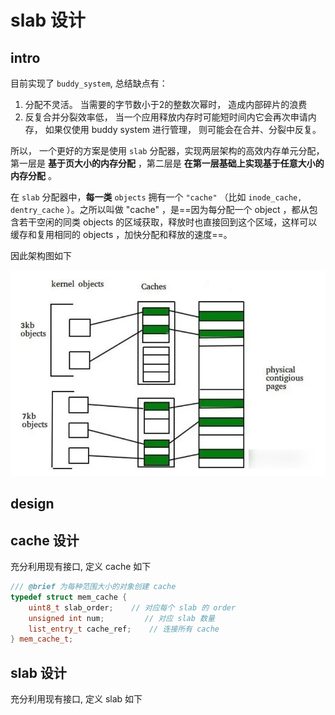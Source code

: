 # slab 设计

## intro

目前实现了 `buddy_system`, 总结缺点有：

1. 分配不灵活。 当需要的字节数小于2的整数次幂时， 造成内部碎片的浪费
2. 反复合并分裂效率低， 当一个应用释放内存时可能短时间内它会再次申请内存， 如果仅使用 buddy system 进行管理， 则可能会在合并、分裂中反复。

所以， 一个更好的方案是使用 `slab` 分配器，实现两层架构的高效内存单元分配， 第一层是 **基于页大小的内存分配** ，第二层是 **在第一层基础上实现基于任意大小的内存分配**  。

在 `slab` 分配器中，**每一类** `objects` 拥有一个 `"cache"` （比如 `inode_cache, dentry_cache` ）。之所以叫做 "cache" ，是==因为每分配一个 object ，都从包含若干空闲的同类 objects 的区域获取，释放时也直接回到这个区域，这样可以缓存和复用相同的 objects ，加快分配和释放的速度==。

因此架构图如下

![cache-slab](./image/linux-cache-slab.png)


## design

## cache 设计

充分利用现有接口, 定义 cache 如下

```cpp
/// @brief 为每种范围大小的对象创建 cache
typedef struct mem_cache {
    uint8_t slab_order;    // 对应每个 slab 的 order
    unsigned int num;         // 对应 slab 数量
    list_entry_t cache_ref;    // 连接所有 cache 
} mem_cache_t;
```

## slab 设计

充分利用现有接口, 定义 slab 如下